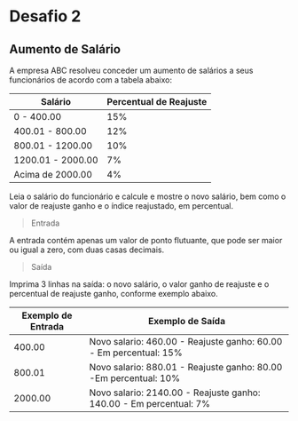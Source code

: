 # Desafio 2

## Aumento de Salário

A empresa ABC resolveu conceder um aumento de salários a seus funcionários de acordo com a tabela abaixo:

Salário | Percentual de Reajuste
------------------ | --------------
0 - 400.00|15%
400.01 - 800.00|12%
800.01 - 1200.00|10%
1200.01 - 2000.00|7%
Acima de 2000.00|4%

Leia o salário do funcionário e calcule e mostre o novo salário, bem como o valor de reajuste ganho e o índice reajustado, em percentual.

> Entrada

 A entrada contém apenas um valor de ponto flutuante, que pode ser maior ou igual a zero, com duas casas decimais.

> Saída

Imprima 3 linhas na saída: o novo salário, o valor ganho de reajuste e o percentual de reajuste ganho, conforme exemplo abaixo.

Exemplo de Entrada | Exemplo de Saída
------------------ | --------------
400.00|Novo salario: 460.00 - Reajuste ganho: 60.00 - Em percentual: 15%
800.01 |Novo salario: 880.01 - Reajuste ganho: 80.00 -Em percentual: 10%
 2000.00|Novo salario: 2140.00 - Reajuste ganho: 140.00 - Em percentual: 7%